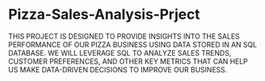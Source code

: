 # Pizza-Sales-Analysis-Prject
THIS PROJECT IS DESIGNED TO PROVIDE INSIGHTS INTO THE SALES PERFORMANCE OF OUR PIZZA BUSINESS USING DATA STORED IN AN SQL DATABASE. WE WILL LEVERAGE SQL TO ANALYZE SALES TRENDS, CUSTOMER PREFERENCES, AND OTHER KEY METRICS THAT CAN HELP US MAKE DATA-DRIVEN DECISIONS TO IMPROVE OUR BUSINESS.
